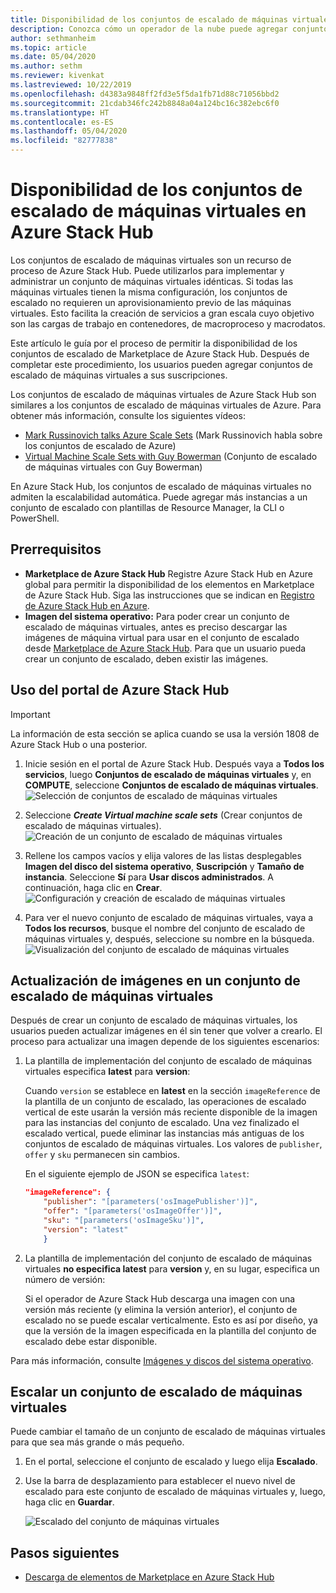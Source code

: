```yaml
---
title: Disponibilidad de los conjuntos de escalado de máquinas virtuales en Azure Stack Hub
description: Conozca cómo un operador de la nube puede agregar conjuntos de escalado de máquinas virtuales a Marketplace de Azure Stack Hub.
author: sethmanheim
ms.topic: article
ms.date: 05/04/2020
ms.author: sethm
ms.reviewer: kivenkat
ms.lastreviewed: 10/22/2019
ms.openlocfilehash: d4383a9848ff2fd3e5f5da1fb71d88c71056bbd2
ms.sourcegitcommit: 21cdab346fc242b8848a04a124bc16c382ebc6f0
ms.translationtype: HT
ms.contentlocale: es-ES
ms.lasthandoff: 05/04/2020
ms.locfileid: "82777838"
---
```

# <a name="make-virtual-machine-scale-sets-available-in-azure-stack-hub"></a>Disponibilidad de los conjuntos de escalado de máquinas virtuales en Azure Stack Hub

Los conjuntos de escalado de máquinas virtuales son un recurso de proceso de Azure Stack Hub. Puede utilizarlos para implementar y administrar un conjunto de máquinas virtuales idénticas. Si todas las máquinas virtuales tienen la misma configuración, los conjuntos de escalado no requieren un aprovisionamiento previo de las máquinas virtuales. Esto facilita la creación de servicios a gran escala cuyo objetivo son las cargas de trabajo en contenedores, de macroproceso y macrodatos.

Este artículo le guía por el proceso de permitir la disponibilidad de los conjuntos de escalado de Marketplace de Azure Stack Hub. Después de completar este procedimiento, los usuarios pueden agregar conjuntos de escalado de máquinas virtuales a sus suscripciones.

Los conjuntos de escalado de máquinas virtuales de Azure Stack Hub son similares a los conjuntos de escalado de máquinas virtuales de Azure. Para obtener más información, consulte los siguientes vídeos:

* [Mark Russinovich talks Azure Scale Sets](https://channel9.msdn.com/Blogs/Regular-IT-Guy/Mark-Russinovich-Talks-Azure-Scale-Sets/) (Mark Russinovich habla sobre los conjuntos de escalado de Azure)
* [Virtual Machine Scale Sets with Guy Bowerman](https://channel9.msdn.com/Shows/Cloud+Cover/Episode-191-Virtual-Machine-Scale-Sets-with-Guy-Bowerman) (Conjunto de escalado de máquinas virtuales con Guy Bowerman)

En Azure Stack Hub, los conjuntos de escalado de máquinas virtuales no admiten la escalabilidad automática. Puede agregar más instancias a un conjunto de escalado con plantillas de Resource Manager, la CLI o PowerShell.

## <a name="prerequisites"></a>Prerrequisitos

* **Marketplace de Azure Stack Hub** Registre Azure Stack Hub en Azure global para permitir la disponibilidad de los elementos en Marketplace de Azure Stack Hub. Siga las instrucciones que se indican en [Registro de Azure Stack Hub en Azure](azure-stack-registration.md).
* **Imagen del sistema operativo:** Para poder crear un conjunto de escalado de máquinas virtuales, antes es preciso descargar las imágenes de máquina virtual para usar en el conjunto de escalado desde [Marketplace de Azure Stack Hub](azure-stack-download-azure-marketplace-item.md). Para que un usuario pueda crear un conjunto de escalado, deben existir las imágenes.

## <a name="use-the-azure-stack-hub-portal"></a>Uso del portal de Azure Stack Hub

>[!IMPORTANT]  
> La información de esta sección se aplica cuando se usa la versión 1808 de Azure Stack Hub o una posterior.

1. Inicie sesión en el portal de Azure Stack Hub. Después vaya a **Todos los servicios**, luego **Conjuntos de escalado de máquinas virtuales** y, en **COMPUTE**, seleccione **Conjuntos de escalado de máquinas virtuales**.
   ![Selección de conjuntos de escalado de máquinas virtuales](media/azure-stack-compute-add-scalesets/all-services.png)

2. Seleccione ***Create Virtual machine scale sets*** (Crear conjuntos de escalado de máquinas virtuales).
   ![Creación de un conjunto de escalado de máquinas virtuales](media/azure-stack-compute-add-scalesets/create-scale-set.png)

3. Rellene los campos vacíos y elija valores de las listas desplegables **Imagen del disco del sistema operativo**, **Suscripción** y **Tamaño de instancia**. Seleccione **Sí** para **Usar discos administrados**. A continuación, haga clic en **Crear**.
    ![Configuración y creación de escalado de máquinas virtuales](media/azure-stack-compute-add-scalesets/create.png)

4. Para ver el nuevo conjunto de escalado de máquinas virtuales, vaya a **Todos los recursos**, busque el nombre del conjunto de escalado de máquinas virtuales y, después, seleccione su nombre en la búsqueda.
   ![Visualización del conjunto de escalado de máquinas virtuales](media/azure-stack-compute-add-scalesets/search.png)

## <a name="update-images-in-a-virtual-machine-scale-set"></a>Actualización de imágenes en un conjunto de escalado de máquinas virtuales

Después de crear un conjunto de escalado de máquinas virtuales, los usuarios pueden actualizar imágenes en él sin tener que volver a crearlo. El proceso para actualizar una imagen depende de los siguientes escenarios:

1. La plantilla de implementación del conjunto de escalado de máquinas virtuales especifica **latest** para **version**:  

   Cuando `version` se establece en **latest** en la sección `imageReference` de la plantilla de un conjunto de escalado, las operaciones de escalado vertical de este usarán la versión más reciente disponible de la imagen para las instancias del conjunto de escalado. Una vez finalizado el escalado vertical, puede eliminar las instancias más antiguas de los conjuntos de escalado de máquinas virtuales. Los valores de `publisher`, `offer` y `sku` permanecen sin cambios.

   En el siguiente ejemplo de JSON se especifica `latest`:  

    ```json  
    "imageReference": {
        "publisher": "[parameters('osImagePublisher')]",
        "offer": "[parameters('osImageOffer')]",
        "sku": "[parameters('osImageSku')]",
        "version": "latest"
        }
    ```

2. La plantilla de implementación del conjunto de escalado de máquinas virtuales **no especifica latest** para **version** y, en su lugar, especifica un número de versión:  

    Si el operador de Azure Stack Hub descarga una imagen con una versión más reciente (y elimina la versión anterior), el conjunto de escalado no se puede escalar verticalmente. Esto es así por diseño, ya que la versión de la imagen especificada en la plantilla del conjunto de escalado debe estar disponible.  

Para más información, consulte [Imágenes y discos del sistema operativo](../user/azure-stack-compute-overview.md#operating-system-disks-and-images).  

## <a name="scale-a-virtual-machine-scale-set"></a>Escalar un conjunto de escalado de máquinas virtuales

Puede cambiar el tamaño de un conjunto de escalado de máquinas virtuales para que sea más grande o más pequeño.

1. En el portal, seleccione el conjunto de escalado y luego elija **Escalado**.

2. Use la barra de desplazamiento para establecer el nuevo nivel de escalado para este conjunto de escalado de máquinas virtuales y, luego, haga clic en **Guardar**.

     ![Escalado del conjunto de máquinas virtuales](media/azure-stack-compute-add-scalesets/scale.png)

## <a name="next-steps"></a>Pasos siguientes

* [Descarga de elementos de Marketplace en Azure Stack Hub](azure-stack-download-azure-marketplace-item.md)
